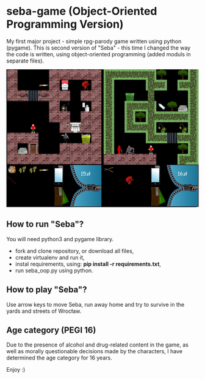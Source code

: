 # seba-game (Object-Oriented Programming Version)
My first major project - simple rpg-parody game written using python (pygame). This is second version of "Seba" - this time I changed the way the code is written, using object-oriented programming (added moduls in separate files).

![gameplay](Readme_Seba.png)

## How to run "Seba"?
You will need python3 and pygame library.
- fork and clone repository, or download all files,
- create virtualenv and run it,
- instal requirements, using: **pip install -r requirements.txt**,
- run seba_oop.py using python.

## How to play "Seba"?
Use arrow keys to move Seba, run away home and try to survive in the yards and streets of Wrocław.

## Age category (PEGI 16)
Due to the presence of alcohol and drug-related content in the game, as well as morally questionable decisions made by the characters, I have determined the age category for 16 years.

Enjoy :)
